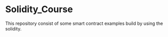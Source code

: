 # Solidity_Course
This repository consist of some smart contract examples build by using the solidity.

